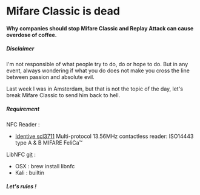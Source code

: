 # Mifare Classic is dead
#### Why companies should stop Mifare Classic and Replay Attack can cause overdose of coffee.

##### Disclaimer
I'm not responsible of what people try to do, do or hope to do. But in any event, always wondering if what you do does not make you cross the line between passion and absolute evil.

Last week I was in Amsterdam, but that is not the topic of the day, let's break Mifare Classic to send him back to hell.

##### Requirement
NFC Reader :

* [Identive scl3711](http://www.identiveusa.com/contactless-mobile-reader-scl3711.htm)
Multi-protocol 13.56MHz contactless reader: ISO14443 type A & B MIFARE FeliCa™

LibNFC [git](https://github.com/nfc-tools/libnfc.git) :
* OSX : brew install libnfc
* Kali : builtin

##### Let's rules !
